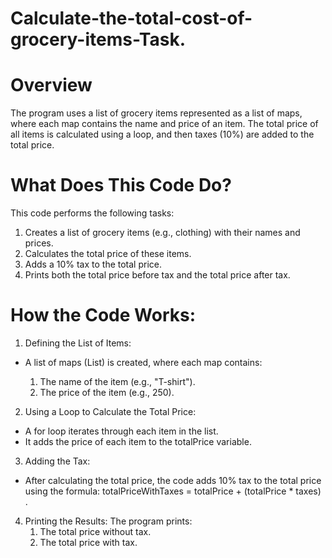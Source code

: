 # Calculate-the-total-cost-of-grocery-items-Task.

# Overview
The program uses a list of grocery items represented as a list of maps, where each map contains the name and price of an item. The total price of all items is calculated using a loop, and then taxes (10%) are added to the total price.

# What Does This Code Do?
This code performs the following tasks:
1. Creates a list of grocery items (e.g., clothing) with their names and prices.
2. Calculates the total price of these items.
3. Adds a 10% tax to the total price.
4. Prints both the total price before tax and the total price after tax.

# How the Code Works:
1. Defining the List of Items:
  - A list of maps (List<Map>) is created, where each map contains:
     1. The name of the item (e.g., "T-shirt").
     2. The price of the item (e.g., 250).
        
2. Using a Loop to Calculate the Total Price:
  - A for loop iterates through each item in the list.
  - It adds the price of each item to the totalPrice variable.
    
3. Adding the Tax:
  - After calculating the total price, the code adds 10% tax to the total price using the formula: totalPriceWithTaxes = totalPrice + (totalPrice * taxes) .
    
4. Printing the Results:
  The program prints:
    1. The total price without tax.
    2. The total price with tax.



